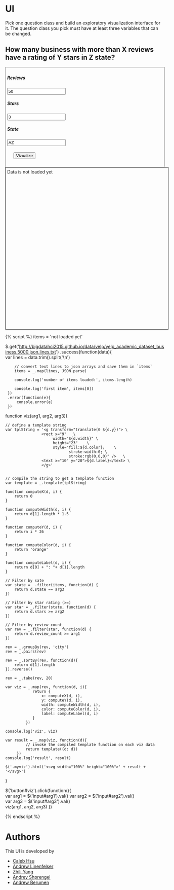 # UI

Pick one question class and build an exploratory visualization interface for it.
The question class you pick must have at least three variables that can be changed.

## How many business with more than X reviews have a rating of Y stars in Z state?

<div style="border:1px grey solid; padding:5px;">
    <div><h5>Reviews</h5>
        <input id="arg1" type="number" value="50"/>
    </div>
    <div><h5>Stars</h5>
        <input id="arg2" type="number" value="3"/>
    </div>
    <div><h5>State</h5>
        <input id="arg3" type="text" value="AZ"/>
    </div>    
    <div style="margin:20px;">
        <button id="viz">Vizualize</button>
    </div>
</div>


<div class="myviz" style="width:100%; height:500px; border: 1px black solid; padding: 5px;">
Data is not loaded yet
</div>

{% script %}
items = 'not loaded yet'

$.get('http://bigdatahci2015.github.io/data/yelp/yelp_academic_dataset_business.5000.json.lines.txt')
    .success(function(data){        
        var lines = data.trim().split('\n')

        // convert text lines to json arrays and save them in `items`
        items = _.map(lines, JSON.parse)

        console.log('number of items loaded:', items.length)

        console.log('first item', items[0])
     })
     .error(function(e){
         console.error(e)
     })

function viz(arg1, arg2, arg3){    

    // define a template string
    var tplString = '<g transform="translate(0 ${d.y})"> \
                    <rect x="9"   \
                         width="${d.width}" \
                         height="23"    \
                         style="fill:${d.color};    \
                                stroke-width:0; \
                                stroke:rgb(0,0,0)" />   \
                    <text x="10" y="20">${d.label}</text> \
                    </g>'

    
    // compile the string to get a template function
    var template = _.template(tplString)

    function computeX(d, i) {
        return 0
    }

    function computeWidth(d, i) {        
        return d[1].length * 1.5
    }

    function computeY(d, i) {
        return i * 26
    }

    function computeColor(d, i) {
        return 'orange'
    }

    function computeLabel(d, i) {
        return d[0] + ": "+ d[1].length
    }

    // Filter by sate
    var state = _.filter(items, function(d) {
        return d.state == arg3
    })
    
    // Filter by star rating (>=)
    var star = _.filter(state, function(d) {
        return d.stars >= arg2
    })
    
    // Filter by review count
    var rev = _.filter(star, function(d) {
        return d.review_count >= arg1
    })
    
    rev = _.groupBy(rev, 'city')
    rev = _.pairs(rev)

    rev = _.sortBy(rev, function(d){ 
        return d[1].length
    }).reverse() 

    rev = _.take(rev, 20)

    var viz = _.map(rev, function(d, i){                
                return {
                    x: computeX(d, i),
                    y: computeY(d, i),
                    width: computeWidth(d, i),
                    color: computeColor(d, i),
                    label: computeLabel(d, i)
                }
             })

    console.log('viz', viz)

    var result = _.map(viz, function(d){
             // invoke the compiled template function on each viz data
             return template({d: d})
         })
    console.log('result', result)

    $('.myviz').html('<svg width="100%" height="100%">' + result + '</svg>')
}

$('button#viz').click(function(){    
    var arg1 = $('input#arg1').val()
    var arg2 = $('input#arg2').val()    
    var arg3 = $('input#arg3').val()    
    viz(arg1, arg2, arg3)
})  

{% endscript %}

# Authors

This UI is developed by
* [Caleb Hsu](https://github.com/calebhsu/)
* [Andrew Linenfelser](https://github.com/Linenfelser)
* [Zhili Yang](https://github.com/zhya215)
* [Andrey Shprengel](https://github.com/AndreyShprengel)
* [Andrew Berumen](https://github.com/anbe6083)